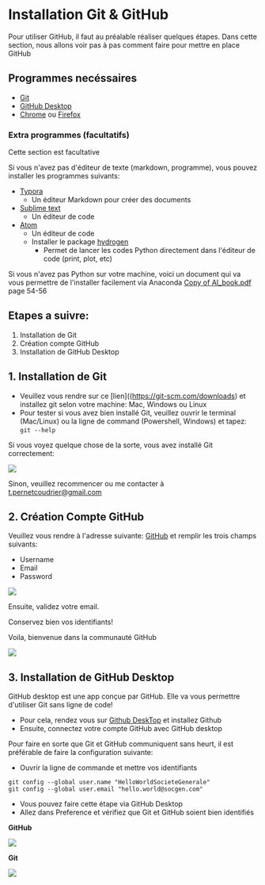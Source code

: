 # Installation Git & GitHub

Pour utiliser GitHub, il faut au préalable réaliser quelques étapes. Dans cette section, nous allons voir pas à pas comment faire pour mettre en place GitHub

## Programmes necéssaires

* [Git](https://git-scm.com/downloads)
* [GitHub Desktop](https://desktop.github.com/)
* [Chrome](https://www.google.com/chrome/) ou [Firefox](https://www.mozilla.org/en-US/firefox/new/)

### Extra programmes (facultatifs)

Cette section est facultative

Si vous n'avez pas d'éditeur de texte (markdown, programme), vous pouvez installer les programmes suivants:
* [Typora](https://www.typora.io/)
  * Un éditeur Markdown pour créer des documents 
* [Sublime text](https://www.sublimetext.com/)
  * Un éditeur de code
* [Atom](https://atom.io/)
  * Un éditeur de code
  * Installer le package [hydrogen](https://atom.io/packages/hydrogen)
    * Permet de lancer les codes Python directement dans l'éditeur de code (print, plot, etc)

Si vous n'avez pas Python sur votre machine, voici un document qui va vous permettre de l'installer facilement via Anaconda
[Copy of AI_book.pdf](https://drive.google.com/open?id=1xqc8K4lqVZkyh1V_6raCGGiNCMb4atlA) page 54-56

## Etapes a suivre:

1. Installation de Git
2. Création compte GitHub
3. Installation de GitHub Desktop

## 1. Installation de Git
* Veuillez vous rendre sur ce [lien]((https://git-scm.com/downloads) et installez git selon votre machine: Mac, Windows ou Linux
* Pour tester si vous avez bien installé Git, veuillez ouvrir le terminal (Mac/Linux) ou la ligne de command (Powershell, Windows) et tapez:
`git --help`

Si vous voyez quelque chose de la sorte, vous avez installé Git correctement:

![](https://drive.google.com/uc?export=view&id=1HwUlw3Ue5yNihIiD_ALJkGwI6a8kpBoL)

Sinon, veuillez recommencer ou me contacter à [t.pernetcoudrier@gmail.com](t.pernetcoudrier@gmail.com)

## 2. Création Compte GitHub

Veuillez vous rendre à l'adresse suivante: [GitHub](https://github.com/) et remplir les trois champs suivants:
* Username
* Email
* Password

![](https://drive.google.com/uc?export=view&id=1JPZJPhbCUp74Zr_W3pBMYUUA3kONXg2d)

Ensuite, validez votre email. 

Conservez bien vos identifiants!

Voila, bienvenue dans la communauté GitHub

![](https://miro.medium.com/max/2100/1*70aOJ1osE9C8cVZUkmH95g.png)

## 3. Installation de GitHub Desktop

GitHub desktop est une app conçue par GitHub. Elle va vous permettre d'utiliser Git sans ligne de code! 

* Pour cela, rendez vous sur [Github DeskTop](https://desktop.github.com/) et installez Github
* Ensuite, connectez votre compte GitHub avec GitHub desktop

Pour faire en sorte que Git et GitHub communiquent sans heurt, il est préférable de faire la configuration suivante:
* Ouvrir la ligne de commande et mettre vos identifiants

```
git config --global user.name "HelloWorldSocieteGenerale"
git config --global user.email "hello.world@socgen.com"
```

* Vous pouvez faire cette étape via GitHub Desktop
* Allez dans Preference et vérifiez que Git et GitHub soient bien identifiés

**GitHub**

![](https://drive.google.com/uc?export=view&id=1c48RQePl7FMoSNxL05EeSCZ3GrM__9o3)

**Git**

![](https://drive.google.com/uc?export=view&id=1uk9peBcC5d229wy7tPAviaMFC4Xjy1kH)